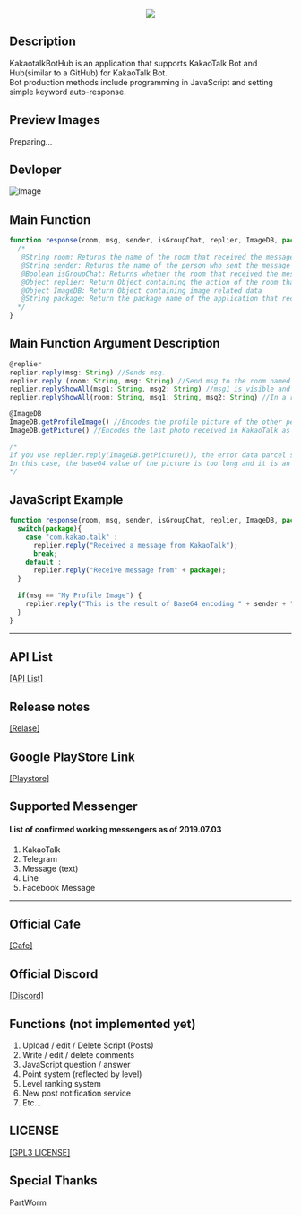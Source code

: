 <p align="center">
  <img src="https://raw.githubusercontent.com/sungbin5304/KakaoTalkBotHub/master/banner.png">
</p>

## Description
KakaotalkBotHub is an application that supports KakaoTalk Bot and Hub(similar to a GitHub) for KakaoTalk Bot.<br>
Bot production methods include programming in JavaScript and setting simple keyword auto-response.

## Preview Images
Preparing...

## Devloper
![Image](https://raw.githubusercontent.com/sungbin5304/NewAutoReplyBot-Helper/master/IMAGE/sungbin.png)

## Main Function
``` JavaScript
function response(room, msg, sender, isGroupChat, replier, ImageDB, package) {
  /*
   @String room: Returns the name of the room that received the message
   @String sender: Returns the name of the person who sent the message
   @Boolean isGroupChat: Returns whether the room that received the message is a group chat room (open chat room is treated as a group chat room)
   @Object replier: Return Object containing the action of the room that received the message
   @Object ImageDB: Return Object containing image related data
   @String package: Return the package name of the application that received the message
  */
}
```

## Main Function Argument Description
```js
@replier
replier.reply(msg: String) //Sends msg.
replier.reply (room: String, msg: String) //Send msg to the room named room.
replier.replyShowAll(msg1: String, msg2: String) //msg1 is visible and msg2 is sent visible only when the full view button is pressed.
replier.replyShowAll(room: String, msg1: String, msg2: String) //In a room called room, msg1 is just visible, and msg2 is sent to be visible only when the full view button is pressed.

@ImageDB
ImageDB.getProfileImage() //Encodes the profile picture of the other person who received the message in KakaoTalk as Base64 and returns it.
ImageDB.getPicture() //Encodes the last photo received in KakaoTalk as Base64 and returns. (Default : null)

/*
If you use replier.reply(ImageDB.getPicture()), the error data parcel size ~~~ bytes may occur.
In this case, the base64 value of the picture is too long and it is an error in the process of sending it to KakaoTalk, so if you receive Base64 as a small photo and send it, it will work.
*/
```

## JavaScript Example
```js
function response(room, msg, sender, isGroupChat, replier, ImageDB, package) {
  switch(package){
    case "com.kakao.talk" :
      replier.reply("Received a message from KakaoTalk");
      break;
    default :
      replier.reply("Receive message from" + package);
  }
    
  if(msg == "My Profile Image") {
    replier.reply("This is the result of Base64 encoding " + sender + "`s profile picture.\n\n" + ImageDB.getProfileImage());
  }
}
```

-----

## API List
[[API List]](https://github.com/sungbin5304/NewAutoReplyBot-Helper/blob/master/API/API.md)

## Release notes
[[Relase]](https://github.com/sungbin5304/NewAutoReplyBot-Helper/releases)

## Google PlayStore Link
[[Playstore]](https://play.google.com/store/apps/details?id=com.sungbin.autoreply.bot.three)

## Supported Messenger
#### List of confirmed working messengers as of 2019.07.03
1. KakaoTalk
2. Telegram
3. Message (text)
4. Line
5. Facebook Message

-----

## Official Cafe
[[Cafe]](https://cafe.naver.com/nameyee)

## Official Discord
[[Discord]](https://discord.gg/2measTZ)

## Functions (not implemented yet)
1. Upload / edit / Delete Script (Posts)
2. Write / edit / delete comments
3. JavaScript question / answer
4. Point system (reflected by level)
5. Level ranking system
6. New post notification service
7. Etc...

## LICENSE
[[GPL3 LICENSE]](https://github.com/sungbin5304/KakaoBotSourceHub/blob/master/LICENSE)

## Special Thanks
PartWorm
